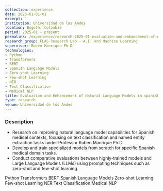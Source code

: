 ```yaml
---
collection: experience
date: 2025-01-01-01
excerpt: ''
institution: Universidad de los Andes
location: Bogotá, Colombia
period: 2025-01 - present
permalink: /experience/research-2025-01-evaluation-and-enhancement-of-natural-language-models-in-spanish
research_group: FLAG Research Lab - A.I. and Machine Learning
supervisor: Rubén Manrique Ph.D
technologies:
- Python
- Transformers
- BERT
- Spanish Language Models
- Zero-shot Learning
- Few-shot Learning
- NER
- Text Classification
- Medical NLP
title: Evaluation and Enhancement of Natural Language Models in spanish
type: research
venue: Universidad de los Andes
---
```


### Description

* Research on improving natural language model capabilities for Spanish medical contexts, focusing on text classification and named entity extraction tasks under Professor Ruben Manrique Ph.D.
* Develop and train specialized models from scratch for specific Spanish medical domain tasks.
* Conduct comparative evaluations between highly-trained models and Large Language Models (LLMs) using prompting techniques such as zero-shot and few-shot learning.



<div class="archive__item-tags">
  <span class="archive__tag">Python</span>
  <span class="archive__tag">Transformers</span>
  <span class="archive__tag">BERT</span>
  <span class="archive__tag">Spanish Language Models</span>
  <span class="archive__tag">Zero-shot Learning</span>
  <span class="archive__tag">Few-shot Learning</span>
  <span class="archive__tag">NER</span>
  <span class="archive__tag">Text Classification</span>
  <span class="archive__tag">Medical NLP</span>
</div>
